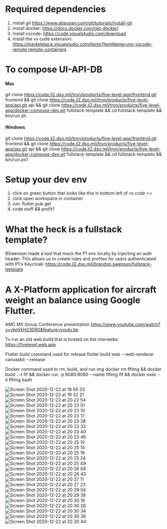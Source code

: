 # Required dependencies
1. install git https://www.atlassian.com/git/tutorials/install-git
2. install docker: https://docs.docker.com/get-docker/
3. install vscode: https://code.visualstudio.com/download
4. install the vs code extension: https://marketplace.visualstudio.com/items?itemName=ms-vscode-remote.remote-containers
# To compose UI-API-DB
#### Mac
git clone https://code.il2.dso.mil/tron/products/five-level-app/frontend.git frontend && git clone https://code.il2.dso.mil/tron/products/five-level-app/api.git api && git clone https://code.il2.dso.mil/tron/products/five-level-app/docker-compose-dev.git fullstack-template && cd fullstack-template && bin/run.sh
#### Windows
git clone https://code.il2.dso.mil/tron/products/five-level-app/frontend.git frontend && git clone https://code.il2.dso.mil/tron/products/five-level-app/api.git api && git clone https://code.il2.dso.mil/tron/products/five-level-app/docker-compose-dev.git fullstack-template && cd fullstack-template && bin/run.ps1
# Setup your dev env
1. click on green button that looks like this in bottom left of vs code >< 
2. click open workspace in container
3. run: flutter pub get
4. code stuff && profit?
# What the heck is a fullstack template?
BSwenson made a tool that mock the P1 env locally by injecting an auth header. This allows us to create roles and profiles for users authenticated with P1's Keycloak: https://code.il2.dso.mil/brandon.swenson/fullstack-template

# A X-Platform application for aircraft weight an balance using Google Flutter.
AMC MX Group Conference presentation https://www.youtube.com/watch?v=ybnVkH23D60&feature=youtu.be

To run an old web build that is hosted on the interwebs: https://fivelevel.web.app

Flutter build command used for release
flutter build web --web-renderer canvaskit --release

Docker command used to rm, build, and run img
docker rm flfimg && docker build . -t flf && docker run -p 8080:8080 --name flfimg flf && docker exec -it flfimg bash

![Screen Shot 2020-12-22 at 18 50 33](https://user-images.githubusercontent.com/71202372/102958744-814aa980-4492-11eb-8420-7692dfcef107.png)
![Screen Shot 2020-12-22 at 19 32 21](https://user-images.githubusercontent.com/71202372/102958745-827bd680-4492-11eb-908d-df18c108b170.png)
![Screen Shot 2020-12-22 at 20 22 54](https://user-images.githubusercontent.com/71202372/102960181-40549400-4496-11eb-8c22-245797438541.png)
![Screen Shot 2020-12-22 at 20 23 01](https://user-images.githubusercontent.com/71202372/102960183-40ed2a80-4496-11eb-87a1-0b0b4d932784.png)
![Screen Shot 2020-12-22 at 20 23 10](https://user-images.githubusercontent.com/71202372/102960184-40ed2a80-4496-11eb-984f-92550c2a8b8a.png)
![Screen Shot 2020-12-22 at 20 23 17](https://user-images.githubusercontent.com/71202372/102960185-4185c100-4496-11eb-8dcb-a9f4b4f9510c.png)
![Screen Shot 2020-12-22 at 20 23 28](https://user-images.githubusercontent.com/71202372/102960186-4185c100-4496-11eb-99b6-03dc1e8603fd.png)
![Screen Shot 2020-12-22 at 20 23 33](https://user-images.githubusercontent.com/71202372/102960188-421e5780-4496-11eb-8dea-9b17b0ce105e.png)
![Screen Shot 2020-12-22 at 20 23 40](https://user-images.githubusercontent.com/71202372/102960189-421e5780-4496-11eb-9f09-ebf6013dfe09.png)
![Screen Shot 2020-12-22 at 20 23 46](https://user-images.githubusercontent.com/71202372/102960191-42b6ee00-4496-11eb-807b-7064e62e5135.png)
![Screen Shot 2020-12-22 at 20 25 10](https://user-images.githubusercontent.com/71202372/102960192-42b6ee00-4496-11eb-80e1-66986e1b36d8.png)
![Screen Shot 2020-12-22 at 20 25 14](https://user-images.githubusercontent.com/71202372/102960193-434f8480-4496-11eb-8a8c-20782d068549.png)
![Screen Shot 2020-12-22 at 20 25 19](https://user-images.githubusercontent.com/71202372/102960195-434f8480-4496-11eb-80f5-1cf5f4b49391.png)
![Screen Shot 2020-12-22 at 20 25 24](https://user-images.githubusercontent.com/71202372/102960197-434f8480-4496-11eb-95c7-21d7164563c2.png)
![Screen Shot 2020-12-22 at 20 25 49](https://user-images.githubusercontent.com/71202372/102960198-43e81b00-4496-11eb-94e1-6738bed896d4.png)
![Screen Shot 2020-12-22 at 20 26 04](https://user-images.githubusercontent.com/71202372/102960199-43e81b00-4496-11eb-95ae-bbe637deebfd.png)
![Screen Shot 2020-12-22 at 20 26 43](https://user-images.githubusercontent.com/71202372/102960200-4480b180-4496-11eb-8384-866c1f26831d.png)
![Screen Shot 2020-12-22 at 20 27 11](https://user-images.githubusercontent.com/71202372/102960201-4480b180-4496-11eb-935c-9d0374cfde9d.png)
![Screen Shot 2020-12-22 at 20 27 23](https://user-images.githubusercontent.com/71202372/102960202-45194800-4496-11eb-8329-68696b948191.png)
![Screen Shot 2020-12-22 at 20 29 04](https://user-images.githubusercontent.com/71202372/102960203-45194800-4496-11eb-8a8a-e38a7e98c654.png)
![Screen Shot 2020-12-22 at 20 29 38](https://user-images.githubusercontent.com/71202372/102960205-45194800-4496-11eb-9ca3-1c810c4f756d.png)
![Screen Shot 2020-12-22 at 20 30 16](https://user-images.githubusercontent.com/71202372/102960206-45b1de80-4496-11eb-8367-1878e2ea86e1.png)
![Screen Shot 2020-12-22 at 20 30 28](https://user-images.githubusercontent.com/71202372/102960207-45b1de80-4496-11eb-99a8-081ea7aa656d.png)
![Screen Shot 2020-12-22 at 20 30 34](https://user-images.githubusercontent.com/71202372/102960208-45b1de80-4496-11eb-8b45-9594a3aea885.png)
![Screen Shot 2020-12-22 at 20 30 38](https://user-images.githubusercontent.com/71202372/102960209-464a7500-4496-11eb-9f58-945ae01b24b5.png)
![Screen Shot 2020-12-22 at 20 30 44](https://user-images.githubusercontent.com/71202372/102960210-46e30b80-4496-11eb-86a0-712c7052f05e.png)